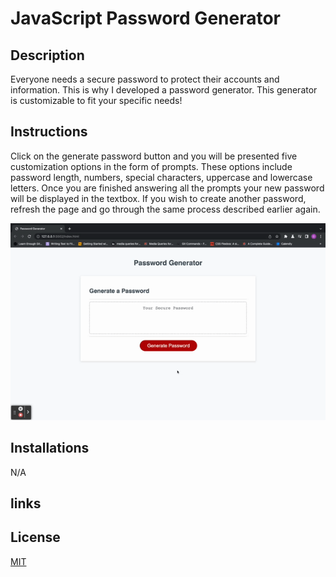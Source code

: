# JavaScript Password Generator 

## Description

Everyone needs a secure password to protect their accounts and information. This is why I developed a password generator. This generator is customizable to fit your specific needs!

## Instructions 
Click on the generate password button and you will be presented five customization options in the form of prompts. These options include password length, numbers, special characters, uppercase and lowercase letters. Once you are finished answering all the prompts your new password will be displayed in the textbox. If you wish to create another password, refresh the page and go through the same process described earlier again. 

![application demo](assets/Untitled_%20Dec%2019,%202022%204_47%20PM.gif)

## Installations 

N/A
## links

## License 
[MIT](https://choosealicense.com/licenses/mit/)